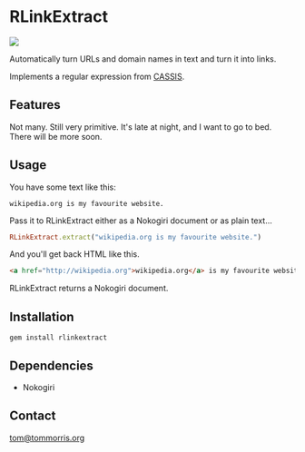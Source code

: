 # RLinkExtract

<a href="http://travis-ci.org/tommorris/rlinkextract" style="border: 0"><img src="https://secure.travis-ci.org/tommorris/rlinkextract.png" /></a>

Automatically turn URLs and domain names in text and turn it into links.

Implements a regular expression from [CASSIS](https://github.com/tantek/cassis).

## Features

Not many. Still very primitive. It's late at night, and I want to go to bed. There will be more soon.

## Usage

You have some text like this:

```
wikipedia.org is my favourite website.
```

Pass it to RLinkExtract either as a Nokogiri document or as plain text...

```ruby
RLinkExtract.extract("wikipedia.org is my favourite website.")
```

And you'll get back HTML like this.

```html
<a href="http://wikipedia.org">wikipedia.org</a> is my favourite website.
```

RLinkExtract returns a Nokogiri document.

## Installation

```
gem install rlinkextract
```

## Dependencies

* Nokogiri

## Contact

tom@tommorris.org
